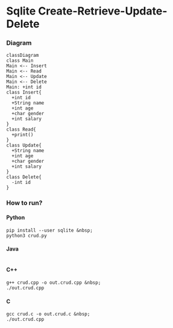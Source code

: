 # Sqlite Create-Retrieve-Update-Delete

### Diagram
```mermaid
classDiagram
class Main
Main <-- Insert
Main <-- Read
Main <-- Update
Main <-- Delete
Main: +int id
class Insert{
  +int id
  +String name
  +int age
  +char gender
  +int salary
}
class Read{
  +print()
}
class Update{
  +String name
  +int age
  +char gender
  +int salary
}
class Delete{
  -int id
}
```

### How to run?

#### Python
```
pip install --user sqlite &nbsp;
python3 crud.py
```

#### Java
```java -classpath sqlite-jdbc-*.jar crud.java
```

#### C++
```
g++ crud.cpp -o out.crud.cpp &nbsp;
./out.crud.cpp
```

#### C
```
gcc crud.c -o out.crud.c &nbsp;
./out.crud.cpp
```

